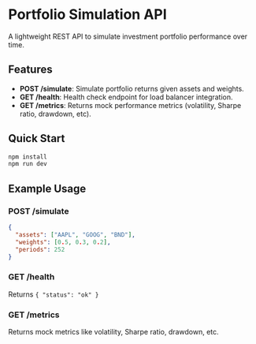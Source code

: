# Portfolio Simulation API

A lightweight REST API to simulate investment portfolio performance over time.

## Features

- **POST /simulate**: Simulate portfolio returns given assets and weights.
- **GET /health**: Health check endpoint for load balancer integration.
- **GET /metrics**: Returns mock performance metrics (volatility, Sharpe ratio, drawdown, etc).

## Quick Start

```bash
npm install
npm run dev
```

## Example Usage

### POST /simulate
```json
{
  "assets": ["AAPL", "GOOG", "BND"],
  "weights": [0.5, 0.3, 0.2],
  "periods": 252
}
```

### GET /health
Returns `{ "status": "ok" }`

### GET /metrics
Returns mock metrics like volatility, Sharpe ratio, drawdown, etc.
